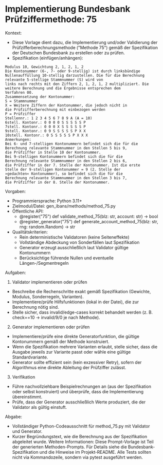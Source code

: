 # Implementierung Bundesbank Prüfziffermethode: 75

Kontext:
- Diese Vorlage dient dazu, die Implementierung und/oder Validierung der Prüfzifferberechnungsmethode ("Methode 75") gemäß der Spezifikation der Deutschen Bundesbank zu erstellen oder zu prüfen.
- Spezifikation (einfügen/anhängen):

```Text
Modulus 10, Gewichtung 2, 1, 2, 1, 2
Die Kontonummer (6-, 7- oder 9-stellig) ist durch linksbündige
Nullenauffüllung 10-stellig darzustellen. Die für die Berechnung
relevante 5-stellige Stammnummer (S) wird von
links nach rechts mit den Ziffern 2, 1, 2, 1, 2 multipliziert. Die
weitere Berechnung und die Ergebnisse entsprechen dem
Verfahren 00.
Zusammensetzung der Kontonummer:
S = Stammnummer
X = Weitere Ziffern der Kontonummer, die jedoch nicht in
die Prüfzifferberechnung mit einbezogen werden
P = Prüfziffer
Stellennr.: 1 2 3 4 5 6 7 8 9 A (A = 10)
6stell. Kontonr.: 0 0 0 0 S S S S S P
7stell. Kontonr.: 0 0 0 X S S S S S P
9stell. Kontonr.: 0 9 S S S S S P X X
10stell. Kontonr.: 0 S S S S S P X X X
Anmerkungen:
Bei 6- und 7-stelligen Kontonummern befindet sich die für die
Berechnung relevante Stammnummer in den Stellen 5 bis 9,
die Prüfziffer in Stelle 10 der Kontonummer.
Bei 9-stelligen Kontonummern befindet sich die für die
Berechnung relevante Stammnummer in den Stellen 2 bis 6,
die Prüfziffer in der 7. Stelle der Kontonummer. Ist die erste
Stelle der 9-stelligen Kontonummer = 9 (2. Stelle der
»gedachten« Kontonummer), so befindet sich die für die
Berechnung relevante Stammnummer in den Stellen 3 bis 7,
die Prüfziffer in der 8. Stelle der Kontonummer.
```

Vorgaben:
- Programmiersprache: Python 3.11+
- Zielmodul/Datei: gen_ibans/methods/method_75.py
- Öffentliche API:
  - @register("75") def validate_method_75(blz: str, account: str) -> bool
  - @register_generator("75") def generate_account_method_75(blz: str, rng: random.Random) -> str
- Qualitätskriterien:
  - Rein deterministische Validatoren (keine Seiteneffekte)
  - Vollständige Abdeckung von Sonderfällen laut Spezifikation
  - Generator erzeugt ausschließlich laut Validator gültige Kontonummern
  - Berücksichtige führende Nullen und eventuelle Längen-/Segmentregeln

Aufgaben:
1) Validator implementieren oder prüfen
- Beschreibe die Rechenschritte exakt gemäß Spezifikation (Gewichte, Modulus, Sonderregeln, Varianten).
- Implementiere/prüfe Hilfsfunktionen (lokal in der Datei), die zur Berechnung nötig sind.
- Stelle sicher, dass invalid/edge-cases korrekt behandelt werden (z. B. check==10 -> invalid/9/0 je nach Methode).

2) Generator implementieren oder prüfen
- Implementiere/prüfe eine direkte Generatorfunktion, die gültige Kontonummern gemäß der Methode konstruiert.
- Wenn die Spezifikation mehrere Varianten erlaubt, stelle sicher, dass die Ausgabe jeweils zur Variante passt oder wähle eine gültige Standardvariante.
- Generator sollte effizient sein (kein exzessiver Retry), sofern der Algorithmus eine direkte Ableitung der Prüfziffer zulässt.

3) Verifikation
- Führe nachvollziehbare Beispielrechnungen an (aus der Spezifikation oder selbst konstruiert) und überprüfe, dass die Implementierung übereinstimmt.
- Prüfe, dass der Generator ausschließlich Werte produziert, die der Validator als gültig einstuft.

Abgabe:
- Vollständiger Python-Codeausschnitt für method_75.py mit Validator und Generator.
- Kurzer Begründungstext, wie die Berechnung aus der Spezifikation abgeleitet wurde.
Weitere Informationen: Diese Prompt-Vorlage ist Teil der generierten Methoden-Prompts. Für Details siehe die Bundesbank-Spezifikation und die Hinweise im Projekt-README.
Alle Tests sollten nicht via Kommandozeile, sondern via pytest ausgeführt werden.
